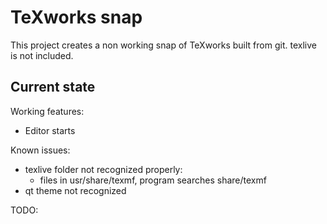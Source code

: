 # TeXworks snap

This project creates a non working snap of TeXworks built from git.
texlive is not included.

## Current state

Working features:
  - Editor starts

Known issues:
  - texlive folder not recognized properly:
    - files in usr/share/texmf, program searches share/texmf 
  - qt theme not recognized

TODO:
 
